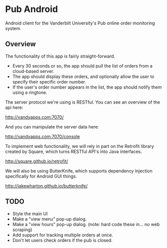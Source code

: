 Pub Android
===========

Android client for the Vanderbilt University's Pub online order monitoring system.

## Overview

The functionality of this app is fairly straight-forward.

- Every 30 seconds or so, the app should pull the list of orders from a cloud-based server.
- The app should display these orders, and optionally allow the user to specify their specific order number.
- If the user's order number appears in the list, the app should notify them using a ringtone.

The server protocol we're using is RESTful. You can see an overview of the api here:

http://vandyapps.com:7070/

And you can manipulate the server data here:

http://vandyapps.com:7070/console

To implement web functionality, we will rely in part on the Retrofit library created by Square, which turns RESTful API's into Java interfaces.

http://square.github.io/retrofit/

We will also be using ButterKnife, which supports dependency injection specifically for Android GUI things.

http://jakewharton.github.io/butterknife/

## TODO

- Style the main UI
- Make a "view menu" pop-up dialog.
- Make a "view hours" pop-up dialog. (note: hard code these in... no web scraping)
- Add support for tracking multiple orders at once.
- Don't let users check orders if the pub is closed.
